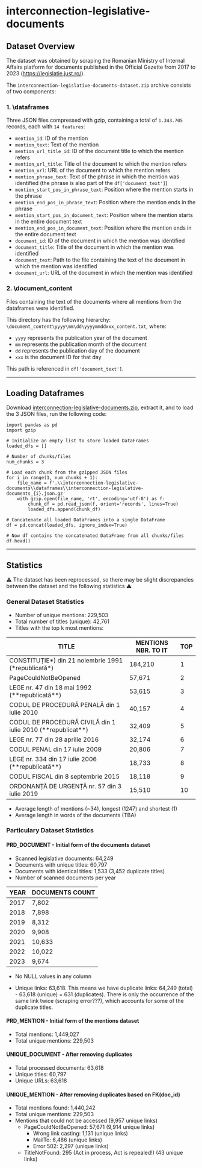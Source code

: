 # interconnection-legislative-documents

## Dataset Overview

The dataset was obtained by scraping the Romanian Ministry of Internal Affairs platform for documents published in the Official Gazette from 2017 to 2023 (https://legislatie.just.ro/). 

The `interconnection-legislative-documents-dataset.zip` archive consists of two components:

### 1. \dataframes

Three JSON files compressed with gzip, containing a total of `1.343.705` records, each with `14 features`:

- `mention_id`: ID of the mention
- `mention_text`: Text of the mention
- `mention_url_title_id`: ID of the document title to which the mention refers
- `mention_url_title`: Title of the document to which the mention refers
- `mention_url`: URL of the document to which the mention refers
- `mention_phrase_text`: Text of the phrase in which the mention was identified (the phrase is also part of the `df['document_text']`)
- `mention_start_pos_in_phrase_text`: Position where the mention starts in the phrase
- `mention_end_pos_in_phrase_text`: Position where the mention ends in the phrase
- `mention_start_pos_in_document_text`: Position where the mention starts in the entire document text
- `mention_end_pos_in_document_text`: Position where the mention ends in the entire document text
- `document_id`: ID of the document in which the mention was identified
- `document_title`: Title of the document in which the mention was identified
- `document_text`: Path to the file containing the text of the document in which the mention was identified
- `document_url`: URL of the document in which the mention was identified

### 2. \document_content

Files containing the text of the documents where all mentions from the dataframes were identified. 

This directory has the following hierarchy: `\document_content\yyyy\mm\dd\yyyymmddxxx_content.txt`, where:

- `yyyy` represents the publication year of the document
- `mm` represents the publication month of the document
- `dd` represents the publication day of the document
- `xxx` is the document ID for that day

This path is referenced in `df['document_text']`.

***

## Loading Dataframes

Download [interconnection-legislative-documents.zip](https://drive.google.com/file/d/1vCG7bAMMim05iA0XnPionGEDqkt6FA-G/view?usp=sharing), extract it, and to load the 3 JSON files, run the following code:
```
import pandas as pd
import gzip

# Initialize an empty list to store loaded DataFrames
loaded_dfs = []

# Number of chunks/files
num_chunks = 3 

# Load each chunk from the gzipped JSON files
for i in range(1, num_chunks + 1):
    file_name = f'.\\interconnection-legislative-documents\\dataframes\\interconnection-legislative-documents_{i}.json.gz'
    with gzip.open(file_name, 'rt', encoding='utf-8') as f:
        chunk_df = pd.read_json(f, orient='records', lines=True)
        loaded_dfs.append(chunk_df)

# Concatenate all loaded DataFrames into a single DataFrame
df = pd.concat(loaded_dfs, ignore_index=True)

# Now df contains the concatenated DataFrame from all chunks/files
df.head()
```

***

## Statistics

:warning: The dataset has been reprocessed, so there may be slight discrepancies between the dataset and the following statistics :warning:

### General Dataset Statistics
- Number of unique mentions: 229,503
- Total number of titles (unique): 42,761
- Titles with the top k most mentions:

| TITLE | MENTIONS NBR. TO IT | TOP | 
|----------|-------------------|-----|
| CONSTITUȚIE*) din 21 noiembrie 1991 (\*republicată\*) | 184,210 | 1 |
| PageCouldNotBeOpened | 57,671 | 2 |
| LEGE nr. 47 din 18 mai 1992 (\*\*republicată\*\*) | 53,615 | 3 |
| CODUL DE PROCEDURĂ PENALĂ din 1 iulie 2010 | 40,157 | 4 |
| CODUL DE PROCEDURĂ CIVILĂ din 1 iulie 2010 (\*\*republicat\*\*) | 32,409 | 5 |
| LEGE nr. 77 din 28 aprilie 2016 | 32,174 | 6 |
| CODUL PENAL din 17 iulie 2009 | 20,806 | 7 |
| LEGE nr. 334 din 17 iulie 2006 (\*\*republicată\*\*) | 18,733 | 8 |
| CODUL FISCAL din 8 septembrie 2015 | 18,118 | 9 |
| ORDONANȚĂ DE URGENȚĂ nr. 57 din 3 iulie 2019 | 15,510 | 10 |

- Average length of mentions (~34), longest (1247) and shortest (1)
- Average length in words of the documents (TBA)

### Particulary Dataset Statistics

#### PRD_DOCUMENT - Initial form of the documents dataset

- Scanned legislative documents: 64,249
- Documents with unique titles: 60,797
- Documents with identical titles: 1,533 (3,452 duplicate titles)
- Number of scanned documents per year

| YEAR | DOCUMENTS COUNT |
|------|-----------------|
| 2017 | 7,802           |
| 2018 | 7,898           |
| 2019 | 8,312           |
| 2020 | 9,908           |
| 2021 | 10,633          |
| 2022 | 10,022          |
| 2023 | 9,674           |

- No NULL values in any column

- Unique links: 63,618. This means we have duplicate links: 64,249 (total) - 63,618 (unique) = 631 (duplicates). There is only the occurrence of the same link twice (scraping error???), which accounts for some of the duplicate titles.

#### PRD_MENTION - Initial form of the mentions dataset
- Total mentions: 1,449,027
- Total unique mentions: 229,503

#### UNIQUE_DOCUMENT - After removing duplicates
- Total processed documents: 63,618
- Unique titles: 60,797
- Unique URLs: 63,618

#### UNIQUE_MENTION - After removing duplicates based on FK(doc_id)
- Total mentions found: 1,440,242
- Total unique mentions: 229,503
- Mentions that could not be accessed (9,957 unique links)
    - PageCouldNotBeOpened: 57,671 (9,914 unique links)
        - Wrong link casting: 1,131 (unique links)
        - MailTo: 6,486 (unique links)
        - Error 502: 2,297 (unique links)
    - TitleNotFound: 295 (Act in process, Act is repealed!) (43 unique links)
